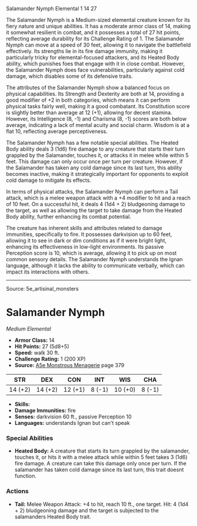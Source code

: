 <MonsterName/>Salamander Nymph</MonsterName>
<CreatureType/>Elemental</CreatureType>
<CR/>1</CR>
<AC/>14</AC>
<HP/>27</HP>
<summary>The Salamander Nymph is a Medium-sized elemental creature known for its fiery nature and unique abilities. It has a moderate armor class of 14, making it somewhat resilient in combat, and it possesses a total of 27 hit points, reflecting average durability for its Challenge Rating of 1. The Salamander Nymph can move at a speed of 30 feet, allowing it to navigate the battlefield effectively. Its strengths lie in its fire damage immunity, making it particularly tricky for elemental-focused attackers, and its Heated Body ability, which punishes foes that engage with it in close combat. However, the Salamander Nymph does face vulnerabilities, particularly against cold damage, which disables some of its defensive traits.</summary>

<detail>

The attributes of the Salamander Nymph show a balanced focus on physical capabilities. Its Strength and Dexterity are both at 14, providing a good modifier of +2 in both categories, which means it can perform physical tasks fairly well, making it a good combatant. Its Constitution score is slightly better than average at 12 (+1), allowing for decent stamina. However, its Intelligence (8, -1) and Charisma (8, -1) scores are both below average, indicating a lack of mental acuity and social charm. Wisdom is at a flat 10, reflecting average perceptiveness.

The Salamander Nymph has a few notable special abilities. The Heated Body ability deals 3 (1d6) fire damage to any creature that starts their turn grappled by the Salamander, touches it, or attacks it in melee while within 5 feet. This damage can only occur once per turn per creature. However, if the Salamander has taken any cold damage since its last turn, this ability becomes inactive, making it strategically important for opponents to exploit cold damage to mitigate its effects.

In terms of physical attacks, the Salamander Nymph can perform a Tail attack, which is a melee weapon attack with a +4 modifier to hit and a reach of 10 feet. On a successful hit, it deals 4 (1d4 + 2) bludgeoning damage to the target, as well as allowing the target to take damage from the Heated Body ability, further enhancing its combat potential.

The creature has inherent skills and attributes related to damage immunities, specifically to fire. It possesses darkvision up to 60 feet, allowing it to see in dark or dim conditions as if it were bright light, enhancing its effectiveness in low-light environments. Its passive Perception score is 10, which is average, allowing it to pick up on most common sensory details. The Salamander Nymph understands the Ignan language, although it lacks the ability to communicate verbally, which can impact its interactions with others.</detail>



---

Source: 5e_artisinal_monsters

# Salamander Nymph

*Medium* *Elemental*

- **Armor Class:** 14
- **Hit Points:** 27 (5d8+5)
- **Speed:** walk 30 ft.
- **Challenge Rating:** 1 (200 XP)
- **Source:** [A5e Monstrous Menagerie](https://enpublishingrpg.com/products/level-up-monstrous-menagerie-a5e) page 379

| STR | DEX | CON | INT | WIS | CHA |
| --- | --- | --- | --- | --- | --- |
| 14 (+2) | 14 (+2) | 12 (+1) | 8 (-1) | 10 (+0) | 8 (-1) |

- **Skills:** 
- **Damage Immunities:** fire
- **Senses:** darkvision 60 ft., passive Perception 10
- **Languages:** understands Ignan but can't speak

### Special Abilities

- **Heated Body:** A creature that starts its turn grappled by the salamander, touches it, or hits it with a melee attack while within 5 feet takes 3 (1d6) fire damage. A creature can take this damage only once per turn. If the salamander has taken cold damage since its last turn, this trait doesnt function.

### Actions

- **Tail:** Melee Weapon Attack: +4 to hit, reach 10 ft., one target. Hit: 4 (1d4 + 2) bludgeoning damage  and the target is subjected to the salamanders Heated Body trait.





